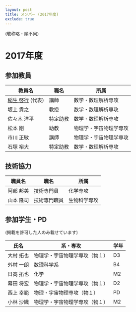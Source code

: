```yaml
---
layout: post
title: メンバー (2017年度)
exclude: true
---
```


(敬称略・順不同)

# 2017年度

## 参加教員

| 教員名     | 職名 | 所属                  |
| ---------- | ---- | --------------------- |
| [稲生 啓行](https://www.math.kyoto-u.ac.jp/~inou/) (代表)  | 講師 | 数学・数理解析専攻     |
| 坂上 貴之  | 教授     | 数学・数理解析専攻     |
| 佐々木 洋平| 特定助教 | 数学・数理解析専攻     |
| 松本 剛    | 助教     | 物理学・宇宙物理学専攻 |
| 市川 正敏  | 講師     | 物理学・宇宙物理学専攻 |
| 石塚 裕大  | 特定助教 | 数学・数理解析専攻 |

## 技術協力

| 職員名    | 職名         | 所属         |
| --------- | ------------ | ------------ |
| 阿部 邦美 | 技術専門員   | 化学専攻     |
| 山本 隆司 | 技術専門職員 | 生物科学専攻 |

## 参加学生・PD

(掲載を許可した人のみ載せています)

| 氏名      | 系・専攻                    | 学年 |
| --------- | -------------------------- | ---- |
| 大村 拓也 | 物理学・宇宙物理学専攻（物１） | D3   |
| 外村 一朗 | 数理科学系                 | B4   |
| 日高 拓也 | 化学                       | M2   |
| 幕田 将宏 | 物理学・宇宙物理学専攻（物１） | D2   |
| 西上 幸範 | 物理・宇宙物理専攻（物１）	 | PD   |
| 小林 沙織 | 物理学・宇宙物理学専攻（物１） | M2   |

